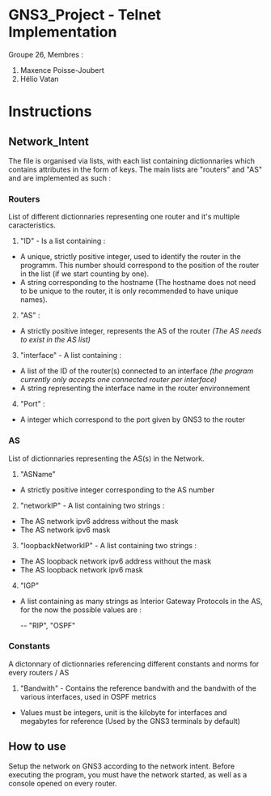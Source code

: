 # GNS3_Project - Telnet Implementation

Groupe 26,
Membres :
1. Maxence Poisse-Joubert
2. Hélio Vatan


# Instructions

## Network_Intent

The file is organised via lists, with each list containing dictionnaries which contains attributes in the form of keys. The main lists are "routers" and "AS" and are implemented as such :

### Routers 
List of different dictionnaries representing one router and it's multiple caracteristics.

1. "ID" - Is a list containing :
  - A unique, strictly positive integer, used to identify the router in the programm. This number should correspond to the position of the router in the list (if we start counting by one).
  - A string corresponding to the hostname (The hostname does not need to be unique to the router, it is only recommended to have unique names).

2. "AS" :

  - A strictly positive integer, represents the AS of the router _(The AS needs to exist in the AS list)_

3. "interface" - A list containing :
  - A list of the ID of the router(s) connected to an interface _(the program currently only accepts one connected router per interface)_
  - A string representing the interface name in the router environnement

4. "Port" : 
  - A integer which correspond to the port given by GNS3 to the router

### AS
List of dictionnaries representing the AS(s) in the Network.

1. "ASName"
  - A strictly positive integer corresponding to the AS number

2. "networkIP" - A list containing two strings :
  - The AS network ipv6 address without the mask
  - The AS network ipv6 mask

3. "loopbackNetworkIP" - A list containing two strings :
  - The AS loopback network ipv6 address without the mask
  - The AS loopback network ipv6 mask

4. "IGP" 
- A list containing as many strings as Interior Gateway Protocols in the AS, for the now the possible values are :

  -- "RIP", "OSPF"

### Constants

A dictonnary of dictionnaries referencing different constants and norms for every routers / AS

1. "Bandwith" - Contains the reference bandwith and the bandwith of the various interfaces, used in OSPF metrics
  - Values must be integers, unit is the kilobyte for interfaces and megabytes for reference (Used by the GNS3 terminals by default)

## How to use 

Setup the network on GNS3 according to the network intent. Before executing the program, you must have the network started, as well as a console opened on every router.
